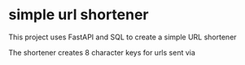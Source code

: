 # simple url shortener
This project uses FastAPI and SQL to create a simple URL shortener

The shortener creates 8 character keys for urls sent via 